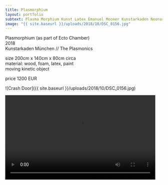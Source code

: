 ```yaml
---
title: Plasmorphium
layout: portfolio
subtext: Plasma Morphium Kunst Latex Emanuel Mooner Kunstarkaden Neonart neonkunst München
image: "{{ site.baseurl }}/uploads/2018/10/DSC_0156.jpg"
---
```


Plasmorphium (as part of Ecto Chamber)  
2018  
Kunstarkaden München // The Plasmonics

size 200cm x 140cm x 80cm circa  
material: wood, foam, latex, paint  
moving kinetic object

price 1200 EUR

![Crash Door]({{ site.baseurl }}/uploads/2018/10/DSC_0156.jpg)

<video class="wp-video-shortcode" id="video-1062-1" width="480" height="270" preload="metadata" controls="controls"><source type="video/mp4" src="https://www.emanuelmooner.com/wp-content/uploads/2018/10/plasmonics2.m4v?_=1">[https://www.emanuelmooner.com/wp-content/uploads/2018/10/plasmonics2.m4v](https://www.emanuelmooner.com/wp-content/uploads/2018/10/plasmonics2.m4v)</video>